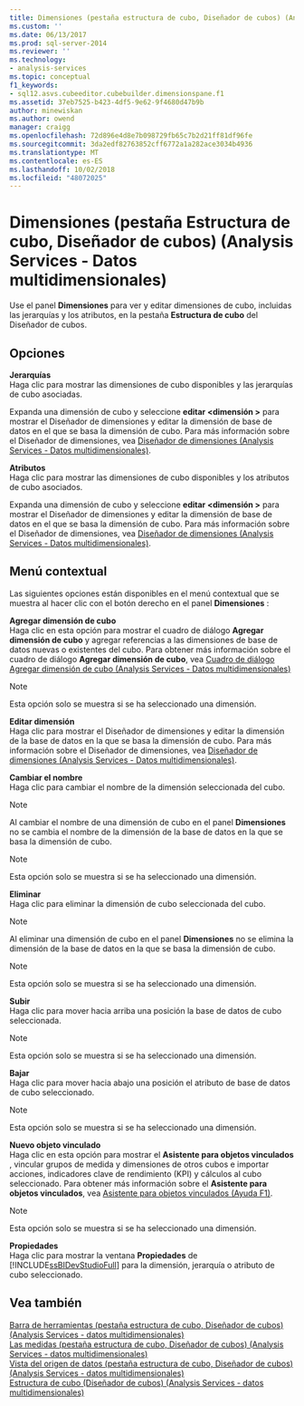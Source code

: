```yaml
---
title: Dimensiones (pestaña estructura de cubo, Diseñador de cubos) (Analysis Services - datos multidimensionales) | Microsoft Docs
ms.custom: ''
ms.date: 06/13/2017
ms.prod: sql-server-2014
ms.reviewer: ''
ms.technology:
- analysis-services
ms.topic: conceptual
f1_keywords:
- sql12.asvs.cubeeditor.cubebuilder.dimensionspane.f1
ms.assetid: 37eb7525-b423-4df5-9e62-9f4680d47b9b
author: minewiskan
ms.author: owend
manager: craigg
ms.openlocfilehash: 72d896e4d8e7b098729fb65c7b2d21ff81df96fe
ms.sourcegitcommit: 3da2edf82763852cff6772a1a282ace3034b4936
ms.translationtype: MT
ms.contentlocale: es-ES
ms.lasthandoff: 10/02/2018
ms.locfileid: "48072025"
---
```

# <a name="dimensions-cube-structure-tab-cube-designer-analysis-services---multidimensional-data"></a>Dimensiones (pestaña Estructura de cubo, Diseñador de cubos) (Analysis Services - Datos multidimensionales)
  Use el panel **Dimensiones** para ver y editar dimensiones de cubo, incluidas las jerarquías y los atributos, en la pestaña **Estructura de cubo** del Diseñador de cubos.  
  
## <a name="options"></a>Opciones  
 **Jerarquías**  
 Haga clic para mostrar las dimensiones de cubo disponibles y las jerarquías de cubo asociadas.  
  
 Expanda una dimensión de cubo y seleccione **editar \<dimensión >** para mostrar el Diseñador de dimensiones y editar la dimensión de base de datos en el que se basa la dimensión de cubo. Para más información sobre el Diseñador de dimensiones, vea [Diseñador de dimensiones &#40;Analysis Services - Datos multidimensionales&#41;](dimension-designer-analysis-services-multidimensional-data.md).  
  
 **Atributos**  
 Haga clic para mostrar las dimensiones de cubo disponibles y los atributos de cubo asociados.  
  
 Expanda una dimensión de cubo y seleccione **editar \<dimensión >** para mostrar el Diseñador de dimensiones y editar la dimensión de base de datos en el que se basa la dimensión de cubo. Para más información sobre el Diseñador de dimensiones, vea [Diseñador de dimensiones &#40;Analysis Services - Datos multidimensionales&#41;](dimension-designer-analysis-services-multidimensional-data.md).  
  
## <a name="context-menu"></a>Menú contextual  
 Las siguientes opciones están disponibles en el menú contextual que se muestra al hacer clic con el botón derecho en el panel **Dimensiones** :  
  
 **Agregar dimensión de cubo**  
 Haga clic en esta opción para mostrar el cuadro de diálogo **Agregar dimensión de cubo** y agregar referencias a las dimensiones de base de datos nuevas o existentes del cubo. Para obtener más información sobre el cuadro de diálogo **Agregar dimensión de cubo**, vea [Cuadro de diálogo Agregar dimensión de cubo &#40;Analysis Services - Datos multidimensionales&#41;](add-cube-dimension-dialog-box-analysis-services-multidimensional-data.md)  
  
> [!NOTE]  
>  Esta opción solo se muestra si se ha seleccionado una dimensión.  
  
 **Editar dimensión**  
 Haga clic para mostrar el Diseñador de dimensiones y editar la dimensión de la base de datos en la que se basa la dimensión de cubo. Para más información sobre el Diseñador de dimensiones, vea [Diseñador de dimensiones &#40;Analysis Services - Datos multidimensionales&#41;](dimension-designer-analysis-services-multidimensional-data.md).  
  
 **Cambiar el nombre**  
 Haga clic para cambiar el nombre de la dimensión seleccionada del cubo.  
  
> [!NOTE]  
>  Al cambiar el nombre de una dimensión de cubo en el panel **Dimensiones** no se cambia el nombre de la dimensión de la base de datos en la que se basa la dimensión de cubo.  
  
> [!NOTE]  
>  Esta opción solo se muestra si se ha seleccionado una dimensión.  
  
 **Eliminar**  
 Haga clic para eliminar la dimensión de cubo seleccionada del cubo.  
  
> [!NOTE]  
>  Al eliminar una dimensión de cubo en el panel **Dimensiones** no se elimina la dimensión de la base de datos en la que se basa la dimensión de cubo.  
  
> [!NOTE]  
>  Esta opción solo se muestra si se ha seleccionado una dimensión.  
  
 **Subir**  
 Haga clic para mover hacia arriba una posición la base de datos de cubo seleccionada.  
  
> [!NOTE]  
>  Esta opción solo se muestra si se ha seleccionado una dimensión.  
  
 **Bajar**  
 Haga clic para mover hacia abajo una posición el atributo de base de datos de cubo seleccionado.  
  
> [!NOTE]  
>  Esta opción solo se muestra si se ha seleccionado una dimensión.  
  
 **Nuevo objeto vinculado**  
 Haga clic en esta opción para mostrar el **Asistente para objetos vinculados** , vincular grupos de medida y dimensiones de otros cubos e importar acciones, indicadores clave de rendimiento (KPI) y cálculos al cubo seleccionado. Para obtener más información sobre el **Asistente para objetos vinculados**, vea [Asistente para objetos vinculados (Ayuda F1)](linked-object-wizard-f1-help.md).  
  
> [!NOTE]  
>  Esta opción solo se muestra si se ha seleccionado una dimensión.  
  
 **Propiedades**  
 Haga clic para mostrar la ventana **Propiedades** de [!INCLUDE[ssBIDevStudioFull](../includes/ssbidevstudiofull-md.md)] para la dimensión, jerarquía o atributo de cubo seleccionado.  
  
## <a name="see-also"></a>Vea también  
 [Barra de herramientas &#40;pestaña estructura de cubo, Diseñador de cubos&#41; &#40;Analysis Services - datos multidimensionales&#41;](toolbar-cube-structure-cube-designer-analysis-services-multidimensional-data.md)   
 [Las medidas &#40;pestaña estructura de cubo, Diseñador de cubos&#41; &#40;Analysis Services - datos multidimensionales&#41;](measures-cube-structure-cube-designer-analysis-services-multidimensional-data.md)   
 [Vista del origen de datos &#40;pestaña estructura de cubo, Diseñador de cubos&#41; &#40;Analysis Services - datos multidimensionales&#41;](data-source-view-cube-designer-analysis-services-multidimensional-data.md)   
 [Estructura de cubo &#40;Diseñador de cubos&#41; &#40;Analysis Services - datos multidimensionales&#41;](cube-structure-cube-designer-analysis-services-multidimensional-data.md)  
  
  
